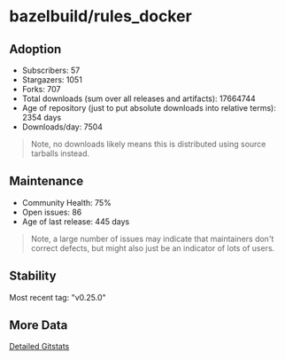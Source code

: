 # bazelbuild/rules_docker

## Adoption

- Subscribers: 57
- Stargazers: 1051
- Forks: 707
- Total downloads (sum over all releases and artifacts): 17664744
- Age of repository (just to put absolute downloads into relative terms): 2354 days
- Downloads/day: 7504

> Note, no downloads likely means this is distributed using source tarballs instead.

## Maintenance

- Community Health: 75%
- Open issues: 86
- Age of last release: 445 days

> Note, a large number of issues may indicate that maintainers don't correct defects, but might also
> just be an indicator of lots of users.

## Stability

Most recent tag: "v0.25.0"

## More Data

[Detailed Gitstats](/bazel-catalog/gitstats/bazelbuild/rules_docker)

